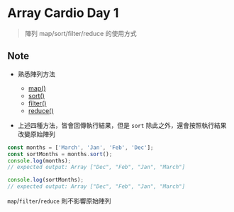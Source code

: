 # Array Cardio Day 1

> 陣列 map/sort/filter/reduce 的使用方式

## Note
- 熟悉陣列方法
  - [map()](https://developer.mozilla.org/zh-TW/docs/Web/JavaScript/Reference/Global_Objects/Array/map)
  - [sort()](https://developer.mozilla.org/zh-TW/docs/Web/JavaScript/Reference/Global_Objects/Array/sort)
  - [filter()](https://developer.mozilla.org/zh-TW/docs/Web/JavaScript/Reference/Global_Objects/Array/filter)
  - [reduce()](https://developer.mozilla.org/zh-TW/docs/Web/JavaScript/Reference/Global_Objects/Array/Reduce)

- 上述四種方法，皆會回傳執行結果，但是 `sort` 除此之外，還會按照執行結果改變原始陣列
```js
const months = ['March', 'Jan', 'Feb', 'Dec'];
const sortMonths = months.sort();
console.log(months);
// expected output: Array ["Dec", "Feb", "Jan", "March"]

console.log(sortMonths);
// expected output: Array ["Dec", "Feb", "Jan", "March"]
```
`map`/`filter`/`reduce` 則不影響原始陣列
